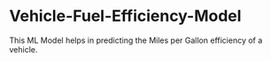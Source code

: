 # Vehicle-Fuel-Efficiency-Model
This ML Model helps in predicting the Miles per Gallon efficiency of a vehicle.
